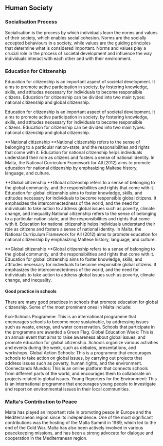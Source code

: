 ## Human Society

### Socialisation Process
Socialisation is the process by which individuals learn the norms and values of their society, which enables social cohesion. Norms are the socially accepted behaviours in a society, while values are the guiding principles that determine what is considered important. Norms and values play a crucial role in the process of societal development and influence the way individuals interact with each other and with their environment.

### Education for Citizenship
Education for citizenship is an important aspect of societal development. It aims to promote active participation in society, by fostering knowledge, skills, and attitudes necessary for individuals to become responsible citizens. Education for citizenship can be divided into two main types: national citizenship and global citizenship.

Education for citizenship is an important aspect of societal development. It aims to promote active participation in society, by fostering knowledge, skills, and attitudes necessary for individuals to become responsible citizens. Education for citizenship can be divided into two main types: national citizenship and global citizenship.

**National citizenship
**National citizenship refers to the sense of belonging to a particular nation-state, and the responsibilities and rights that come with it. Education for national citizenship helps individuals understand their role as citizens and fosters a sense of national identity. In Malta, the National Curriculum Framework for All (2012) aims to promote education for national citizenship by emphasizing Maltese history, language, and culture.

**Global citizenship
**Global citizenship refers to a sense of belonging to the global community, and the responsibilities and rights that come with it. Education for global citizenship aims to foster knowledge, skills, and attitudes necessary for individuals to become responsible global citizens. It emphasizes the interconnectedness of the world, and the need for individuals to take action to address global issues such as poverty, climate change, and inequality.National citizenship refers to the sense of belonging to a particular nation-state, and the responsibilities and rights that come with it. Education for national citizenship helps individuals understand their role as citizens and fosters a sense of national identity. In Malta, the National Curriculum Framework for All (2012) aims to promote education for national citizenship by emphasizing Maltese history, language, and culture.

**Global citizenship
**Global citizenship refers to a sense of belonging to the global community, and the responsibilities and rights that come with it. Education for global citizenship aims to foster knowledge, skills, and attitudes necessary for individuals to become responsible global citizens. It emphasizes the interconnectedness of the world, and the need for individuals to take action to address global issues such as poverty, climate change, and inequality.

#### Good practice in schools
There are many good practices in schools that promote education for global citizenship. Some of the most prominent ones in Malta include:

Eco-Schools Programme: This is an international programme that encourages schools to become more sustainable, by addressing issues such as waste, energy, and water conservation. Schools that participate in the programme are awarded a Green Flag.
Global Education Week: This is an annual event that aims to raise awareness about global issues, and promote education for global citizenship. Schools organize various activities and events during the week, such as debates, presentations, and workshops.
Global Action Schools: This is a programme that encourages schools to take action on global issues, by carrying out projects that address issues such as poverty, human rights, and the environment.
Connectando Mundos: This is an online platform that connects schools from different parts of the world, and encourages them to collaborate on projects related to global issues.
Young Reporters for the Environment: This is an international programme that encourages young people to investigate and report on environmental issues in their local communities.

### Malta's Contribution to Peace
Malta has played an important role in promoting peace in Europe and the Mediterranean region since its independence. One of the most significant contributions was the hosting of the Malta Summit in 1989, which led to the end of the Cold War. Malta has also been actively involved in various peacekeeping missions, and has been a strong advocate for dialogue and cooperation in the Mediterranean region.
